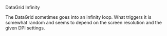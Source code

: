 DataGrid Infinity

The DataGrid sometimes goes into an infinity loop. What triggers it is somewhat random and seems to depend on the screen resolution and the given DPI settings.


